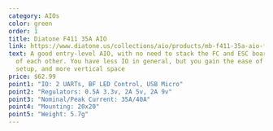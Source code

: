 ```yaml
---
category: AIOs
color: green
order: 1
title: Diatone F411 35A AIO
link: https://www.diatone.us/collections/aio/products/mb-f411-35a-aio-fc
text: A good entry-level AIO, with no need to stack the FC and ESC boards on top
  of each other. You have less IO in general, but you gain the ease of mounting,
  setup, and more vertical space
price: $62.99
point1: "IO: 2 UARTs, BF LED Control, USB Micro"
point2: "Regulators: 0.5A 3.3v, 2A 5v, 2A 9v"
point3: "Nominal/Peak Current: 35A/40A"
point4: "Mounting: 20x20"
point5: "Weight: 5.7g"
---
```

